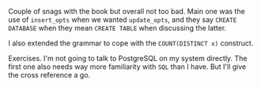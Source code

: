 Couple of snags with the book but overall not too bad. Main one was the use of `insert_opts` when we wanted `update_opts`, and they say `CREATE DATABASE` when they mean `CREATE TABLE` when discussing the latter.

I also extended the grammar to cope with the `COUNT(DISTINCT x)` construct.

Exercises. I'm not going to talk to PostgreSQL on my system directly. The first one also needs way more familiarity with `SQL` than I have. But I'll give the cross reference a go.
